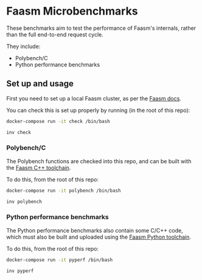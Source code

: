 # Faasm Microbenchmarks

These benchmarks aim to test the performance of Faasm's internals, rather than
the full end-to-end request cycle.

They include:

- Polybench/C
- Python performance benchmarks

## Set up and usage

First you need to set up a local Faasm cluster, as per the [Faasm
docs](https://github.com/faasm/faasm).

You can check this is set up properly by running (in the root of this repo):

```bash
docker-compose run -it check /bin/bash

inv check
```

### Polybench/C

The Polybench functions are checked into this repo, and can be built with the
[Faasm C++ toolchain](https://github.com/faasm/cpp).

To do this, from the root of this repo:

```bash
docker-compose run -it polybench /bin/bash

inv polybench
```

### Python performance benchmarks

The Python performance benchmarks also contain some C/C++ code, which must also
be built and uploaded using the [Faasm Python
toolchain](https://github.com/faasm/python).

To do this, from the root of this repo:

```bash
docker-compose run -it pyperf /bin/bash

inv pyperf
```
